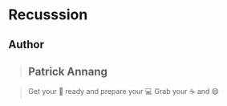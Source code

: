 # Recusssion

## Author

> ## Patrick Annang

> Get your :popcorn: ready and prepare your :computer:
> Grab your :coffee: and :smile:
